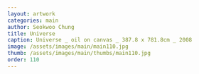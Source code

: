 ```yaml
---
layout: artwork
categories: main
author: Seokwoo Chung
title: Universe
caption: Universe _ oil on canvas _ 387.8 x 781.8cm _ 2008
image: /assets/images/main/main110.jpg
thumb: /assets/images/main/thumbs/main110.jpg
order: 110
---
```

